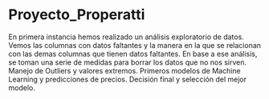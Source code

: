 # Proyecto_Properatti
En primera instancia hemos realizado un análisis exploratorio de datos. Vemos las columnas con datos faltantes y la manera en la que se relacionan con las demas columnas que tienen datos faltantes.
En base a ese análisis, se toman una serie de medidas para borrar los datos que no nos sirven.
Manejo de Outliers y valores extremos.
Primeros modelos de Machine Learning y predicciones de precios.
Decisión final y selección del mejor modelo.
